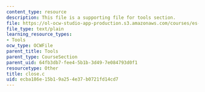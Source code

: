 ```yaml
---
content_type: resource
description: This file is a supporting file for tools section.
file: https://ol-ocw-studio-app-production.s3.amazonaws.com/courses/es-293-lego-robotics-spring-2007/ecba186e15b19a254e37b0721fd14cd7_close.c
file_type: text/plain
learning_resource_types:
- Tools
ocw_type: OCWFile
parent_title: Tools
parent_type: CourseSection
parent_uid: 64fb3db7-fee4-5b1b-3d49-7e084793d0f1
resourcetype: Other
title: close.c
uid: ecba186e-15b1-9a25-4e37-b0721fd14cd7
---
```

